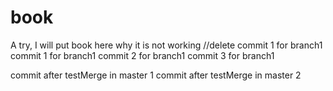 # book
A try, I will put book here
why it is not working
//delete commit 1 for branch1
commit 1 for branch1
commit 2 for branch1
commit 3 for branch1

commit after testMerge in master 1
commit after testMerge in master 2
